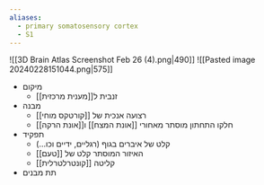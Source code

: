 ```yaml
---
aliases:
  - primary somatosensory cortex
  - S1
---
```

![[3D Brain Atlas Screenshot Feb 26 (4).png|490]] ![[Pasted image 20240228151044.png|575]]
- מיקום
	- זנבית ל[[מענית מרכזית]]
- מבנה
	- רצועה אנכית של [[קורטקס מוחי]]
	- חלקו התחתון מוסתר מאחורי [[אונת המצח]] ו[[אונת הרקה]]
- תפקיד
	- קלט של איברים בגוף (רגליים, ידיים וכו...)
	- האיזור המוסתר קלט של [[טעם]]
	- קליטה [[קונטרלטרלית]]
- תת מבנים
